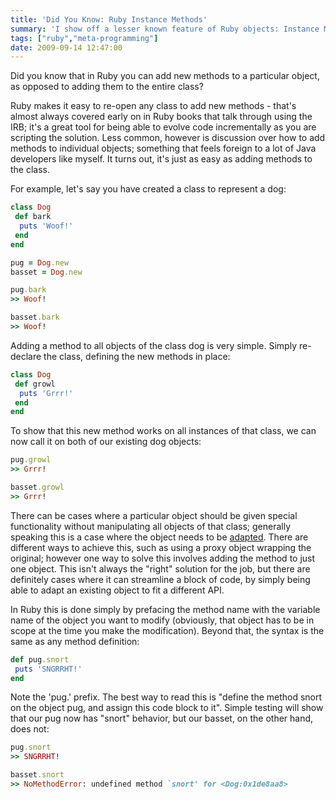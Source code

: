 ```yaml
---
title: 'Did You Know: Ruby Instance Methods'
summary: 'I show off a lesser known feature of Ruby objects: Instance Methods'
tags: ["ruby","meta-programming"]
date: 2009-09-14 12:47:00
---
```


Did you know that in Ruby you can add new methods to a particular object, as opposed to adding them to the entire class?

Ruby makes it easy to re-open any class to add new methods - that's almost always covered early on in Ruby books that talk through using the IRB; it's a great tool for being able to evolve code incrementally as you are scripting the solution. Less common, however is discussion over how to add methods to individual objects; something that feels foreign to a lot of Java developers like myself. It turns out, it's just as easy as adding methods to the class.

For example, let's say you have created a class to represent a dog:

```ruby
class Dog
 def bark
  puts 'Woof!'
 end
end

pug = Dog.new
basset = Dog.new

pug.bark
>> Woof!

basset.bark
>> Woof!
```

Adding a method to all objects of the class dog is very simple. Simply re-declare the class, defining the new methods in place:

```ruby
class Dog
 def growl
  puts 'Grrr!'
 end
end
```

To show that this new method works on all instances of that class, we can now call it on both of our existing dog objects:

```ruby
pug.growl
>> Grrr!

basset.growl
>> Grrr!
```

There can be cases where a particular object should be given special functionality without manipulating all objects of that class; generally speaking this is a case where the object needs to be [adapted](http://en.wikipedia.org/wiki/Adapter_pattern). There are different ways to achieve this, such as using a proxy object wrapping the original; however one way to solve this involves adding the method to just one object. This isn't always the "right" solution for the job, but there are definitely cases where it can streamline a block of code, by simply being able to adapt an existing object to fit a different API.

In Ruby this is done simply by prefacing the method name with the variable name of the object you want to modify (obviously, that object has to be in scope at the time you make the modification). Beyond that, the syntax is the same as any method definition:

```ruby
def pug.snort
 puts 'SNGRRHT!'
end
```

Note the 'pug.' prefix. The best way to read this is "define the method snort on the object pug, and assign this code block to it". Simple testing will show that our pug now has "snort" behavior, but our basset, on the other hand, does not:

```ruby
pug.snort
>> SNGRRHT!

basset.snort
>> NoMethodError: undefined method `snort' for <Dog:0x1de8aa8>
```
